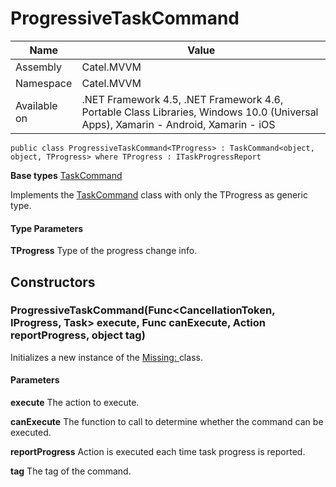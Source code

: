 

# ProgressiveTaskCommand

Name|Value
---|---
Assembly|Catel.MVVM
Namespace|Catel.MVVM
Available on|.NET Framework 4.5, .NET Framework 4.6, Portable Class Libraries, Windows 10.0 (Universal Apps), Xamarin - Android, Xamarin - iOS

```
public class ProgressiveTaskCommand<TProgress> : TaskCommand<object, object, TProgress> where TProgress : ITaskProgressReport 
```

**Base types**
[TaskCommand]()


Implements the [TaskCommand](#) class with only the
    TProgress as generic type.

#### Type Parameters

**TProgress**
Type of the progress change info.



## Constructors

### ProgressiveTaskCommand(Func<CancellationToken, IProgress<TProgress>, Task> execute, Func<bool> canExecute, Action<TProgress> reportProgress, object tag)

Initializes a new instance of the [Missing: <see cref="T:Catel.MVVM.TaskCommand`1" />](#) class.

#### Parameters

**execute**
The action to execute.

**canExecute**
The function to call to determine whether the command can be executed.

**reportProgress**
Action is executed each time task progress is reported.

**tag**
The tag of the command.



